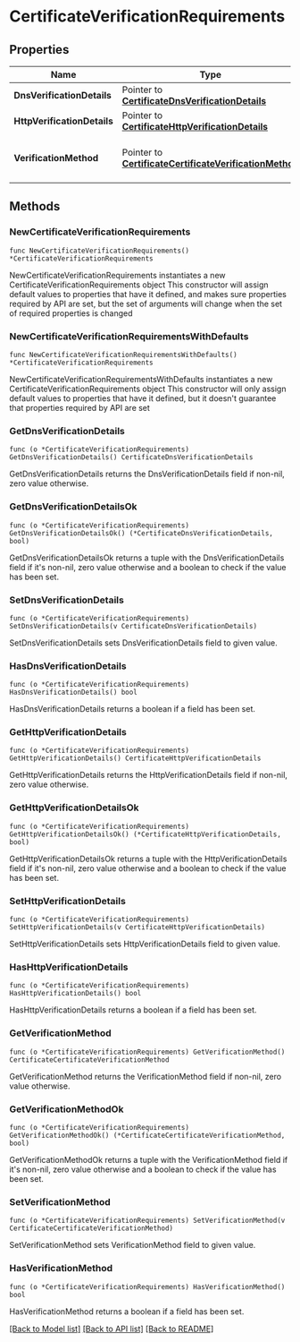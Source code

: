 # CertificateVerificationRequirements

## Properties

Name | Type | Description | Notes
------------ | ------------- | ------------- | -------------
**DnsVerificationDetails** | Pointer to [**CertificateDnsVerificationDetails**](certificateDnsVerificationDetails.md) |  | [optional] 
**HttpVerificationDetails** | Pointer to [**CertificateHttpVerificationDetails**](certificateHttpVerificationDetails.md) |  | [optional] 
**VerificationMethod** | Pointer to [**CertificateCertificateVerificationMethod**](certificateCertificateVerificationMethod.md) |  | [optional] [default to "DNS"]

## Methods

### NewCertificateVerificationRequirements

`func NewCertificateVerificationRequirements() *CertificateVerificationRequirements`

NewCertificateVerificationRequirements instantiates a new CertificateVerificationRequirements object
This constructor will assign default values to properties that have it defined,
and makes sure properties required by API are set, but the set of arguments
will change when the set of required properties is changed

### NewCertificateVerificationRequirementsWithDefaults

`func NewCertificateVerificationRequirementsWithDefaults() *CertificateVerificationRequirements`

NewCertificateVerificationRequirementsWithDefaults instantiates a new CertificateVerificationRequirements object
This constructor will only assign default values to properties that have it defined,
but it doesn't guarantee that properties required by API are set

### GetDnsVerificationDetails

`func (o *CertificateVerificationRequirements) GetDnsVerificationDetails() CertificateDnsVerificationDetails`

GetDnsVerificationDetails returns the DnsVerificationDetails field if non-nil, zero value otherwise.

### GetDnsVerificationDetailsOk

`func (o *CertificateVerificationRequirements) GetDnsVerificationDetailsOk() (*CertificateDnsVerificationDetails, bool)`

GetDnsVerificationDetailsOk returns a tuple with the DnsVerificationDetails field if it's non-nil, zero value otherwise
and a boolean to check if the value has been set.

### SetDnsVerificationDetails

`func (o *CertificateVerificationRequirements) SetDnsVerificationDetails(v CertificateDnsVerificationDetails)`

SetDnsVerificationDetails sets DnsVerificationDetails field to given value.

### HasDnsVerificationDetails

`func (o *CertificateVerificationRequirements) HasDnsVerificationDetails() bool`

HasDnsVerificationDetails returns a boolean if a field has been set.

### GetHttpVerificationDetails

`func (o *CertificateVerificationRequirements) GetHttpVerificationDetails() CertificateHttpVerificationDetails`

GetHttpVerificationDetails returns the HttpVerificationDetails field if non-nil, zero value otherwise.

### GetHttpVerificationDetailsOk

`func (o *CertificateVerificationRequirements) GetHttpVerificationDetailsOk() (*CertificateHttpVerificationDetails, bool)`

GetHttpVerificationDetailsOk returns a tuple with the HttpVerificationDetails field if it's non-nil, zero value otherwise
and a boolean to check if the value has been set.

### SetHttpVerificationDetails

`func (o *CertificateVerificationRequirements) SetHttpVerificationDetails(v CertificateHttpVerificationDetails)`

SetHttpVerificationDetails sets HttpVerificationDetails field to given value.

### HasHttpVerificationDetails

`func (o *CertificateVerificationRequirements) HasHttpVerificationDetails() bool`

HasHttpVerificationDetails returns a boolean if a field has been set.

### GetVerificationMethod

`func (o *CertificateVerificationRequirements) GetVerificationMethod() CertificateCertificateVerificationMethod`

GetVerificationMethod returns the VerificationMethod field if non-nil, zero value otherwise.

### GetVerificationMethodOk

`func (o *CertificateVerificationRequirements) GetVerificationMethodOk() (*CertificateCertificateVerificationMethod, bool)`

GetVerificationMethodOk returns a tuple with the VerificationMethod field if it's non-nil, zero value otherwise
and a boolean to check if the value has been set.

### SetVerificationMethod

`func (o *CertificateVerificationRequirements) SetVerificationMethod(v CertificateCertificateVerificationMethod)`

SetVerificationMethod sets VerificationMethod field to given value.

### HasVerificationMethod

`func (o *CertificateVerificationRequirements) HasVerificationMethod() bool`

HasVerificationMethod returns a boolean if a field has been set.


[[Back to Model list]](../README.md#documentation-for-models) [[Back to API list]](../README.md#documentation-for-api-endpoints) [[Back to README]](../README.md)


